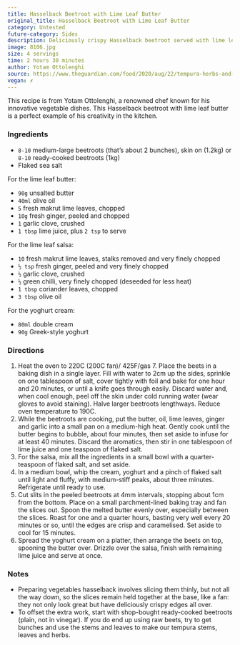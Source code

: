 ```yaml
---
title: Hasselback Beetroot with Lime Leaf Butter
original_title: Hasselback Beetroot with Lime Leaf Butter
category: Untested
future-category: Sides
description: Deliciously crispy Hasselback beetroot served with lime leaf butter, lime leaf salsa, and yoghurt cream. A flavorful and visually stunning side dish.
image: 8106.jpg
size: 4 servings
time: 2 hours 30 minutes
author: Yotam Ottolenghi
source: https://www.theguardian.com/food/2020/aug/22/tempura-herbs-and-hasselback-beetroot-eight-flavour-packed-new-veg-recipes-from-yotam-ottolenghi
vegan: ✗
---
```


This recipe is from Yotam Ottolenghi, a renowned chef known for his innovative vegetable dishes. This Hasselback beetroot with lime leaf butter is a perfect example of his creativity in the kitchen.

### Ingredients

* `8-10` medium-large beetroots (that’s about 2 bunches), skin on (1.2kg) or `8-10` ready-cooked beetroots (1kg)
* Flaked sea salt

For the lime leaf butter:
* `90g` unsalted butter
* `40ml` olive oil
* `5` fresh makrut lime leaves, chopped
* `10g` fresh ginger, peeled and chopped
* `1` garlic clove, crushed
* `1 tbsp` lime juice, plus `2 tsp` to serve

For the lime leaf salsa:
* `10` fresh makrut lime leaves, stalks removed and very finely chopped
* `½ tsp` fresh ginger, peeled and very finely chopped
* `½` garlic clove, crushed
* `½` green chilli, very finely chopped (deseeded for less heat)
* `1 tbsp` coriander leaves, chopped
* `3 tbsp` olive oil

For the yoghurt cream:
* `80ml` double cream
* `90g` Greek-style yoghurt

### Directions

1. Heat the oven to 220C (200C fan)/ 425F/gas 7. Place the beets in a baking dish in a single layer. Fill with water to 2cm up the sides, sprinkle on one tablespoon of salt, cover tightly with foil and bake for one hour and 20 minutes, or until a knife goes through easily. Discard water and, when cool enough, peel off the skin under cold running water (wear gloves to avoid staining). Halve larger beetroots lengthways. Reduce oven temperature to 190C.
2. While the beetroots are cooking, put the butter, oil, lime leaves, ginger and garlic into a small pan on a medium-high heat. Gently cook until the butter begins to bubble, about four minutes, then set aside to infuse for at least 40 minutes. Discard the aromatics, then stir in one tablespoon of lime juice and one teaspoon of flaked salt.
3. For the salsa, mix all the ingredients in a small bowl with a quarter-teaspoon of flaked salt, and set aside.
4. In a medium bowl, whip the cream, yoghurt and a pinch of flaked salt until light and fluffy, with medium-stiff peaks, about three minutes. Refrigerate until ready to use.
5. Cut slits in the peeled beetroots at 4mm intervals, stopping about 1cm from the bottom. Place on a small parchment-lined baking tray and fan the slices out. Spoon the melted butter evenly over, especially between the slices. Roast for one and a quarter hours, basting very well every 20 minutes or so, until the edges are crisp and caramelised. Set aside to cool for 15 minutes.
6. Spread the yoghurt cream on a platter, then arrange the beets on top, spooning the butter over. Drizzle over the salsa, finish with remaining lime juice and serve at once.

### Notes

- Preparing vegetables hasselback involves slicing them thinly, but not all the way down, so the slices remain held together at the base, like a fan: they not only look great but have deliciously crispy edges all over.
- To offset the extra work, start with shop-bought ready-cooked beetroots (plain, not in vinegar). If you do end up using raw beets, try to get bunches and use the stems and leaves to make our tempura stems, leaves and herbs.

